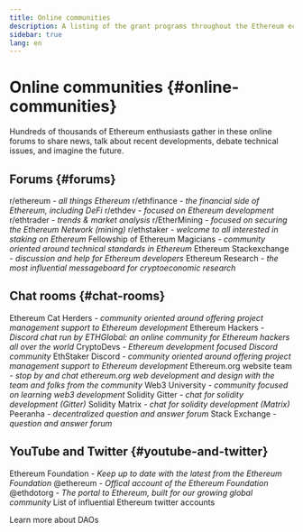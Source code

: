 ```yaml
---
title: Online communities
description: A listing of the grant programs throughout the Ethereum ecosystem.
sidebar: true
lang: en
---
```


# Online communities {#online-communities}

Hundreds of thousands of Ethereum enthusiasts gather in these online forums to share news, talk about recent developments, debate technical issues, and imagine the future.

## Forums {#forums}

<SocialListItem socialIcon="reddit"><Link to="https://www.reddit.com/r/ethereum">r/ethereum</Link> <i>- all things Ethereum</i></SocialListItem>
<SocialListItem socialIcon="reddit"><Link to="https://www.reddit.com/r/ethfinance/">r/ethfinance</Link> <i>- the financial side of Ethereum, including DeFi</i></SocialListItem>
<SocialListItem socialIcon="reddit"><Link to="https://www.reddit.com/r/ethdev/">r/ethdev</Link> <i>- focused on Ethereum development</i></SocialListItem>
<SocialListItem socialIcon="reddit"><Link to="https://www.reddit.com/r/ethtrader/">r/ethtrader</Link> <i>- trends & market analysis</i></SocialListItem>
<SocialListItem socialIcon="reddit"><Link to="https://www.reddit.com/r/EtherMining/">r/EtherMining</Link> <i>- focused on securing the Ethereum Network (mining)</i></SocialListItem>
<SocialListItem socialIcon="reddit"><Link to="https://www.reddit.com/r/ethstaker/">r/ethstaker</Link> <i>- welcome to all interested in staking on Ethereum</i></SocialListItem>
<SocialListItem socialIcon="webpage"><Link to="https://ethereum-magicians.org">Fellowship of Ethereum Magicians</Link> <i>- community oriented around technical standards in Ethereum</i></SocialListItem>
<SocialListItem socialIcon="stackExchange"><Link to="https://ethereum.stackexchange.com">Ethereum Stackexchange</Link> <i>- discussion and help for Ethereum developers</i></SocialListItem>
<SocialListItem socialIcon="webpage"><Link to="https://ethresear.ch">Ethereum Research</Link> <i>- the most influential messageboard for cryptoeconomic research</i></SocialListItem>

## Chat rooms {#chat-rooms}

<SocialListItem socialIcon="discord"><Link to="https://discord.com/invite/Nz6rtfJ8Cu">Ethereum Cat Herders</Link> <i>- community oriented around offering project management support to Ethereum development</i></SocialListItem>
<SocialListItem socialIcon="discord"><Link to="https://ethglobal.co/discord">Ethereum Hackers</Link> <i>- Discord chat run by ETHGlobal: an online community for Ethereum hackers all over the world</i></SocialListItem>
<SocialListItem socialIcon="discord"><Link to="https://discord.gg/5W5tVb3">CryptoDevs</Link> <i>- Ethereum development focused Discord community</i></SocialListItem>
<SocialListItem socialIcon="discord"><Link to="https://discord.io/ethstaker">EthStaker Discord</Link> <i>- community oriented around offering project management support to Ethereum development</i></SocialListItem>
<SocialListItem socialIcon="discord"><Link to="https://discord.gg/CetY6Y4">Ethereum.org website team</Link> <i>- stop by and chat ethereum.org web development and design with the team and folks from the community</i></SocialListItem>
<SocialListItem socialIcon="discord"><Link to="https://discord.gg/ZH5aXDgWEU">Web3 University</Link> <i>- community focused on learning web3 development </i></SocialListItem>
<SocialListItem socialIcon="webpage"><Link to="https://gitter.im/ethereum/solidity/">Solidity Gitter</Link> <i>- chat for solidity development (Gitter)</i></SocialListItem>
<SocialListItem socialIcon="webpage"><Link to="https://matrix.to/#/#ethereum_solidity:gitter.im">Solidity Matrix</Link> <i>- chat for solidity development (Matrix)</i></SocialListItem>
<SocialListItem socialIcon="webpage"><Link to="https://peeranha.io/">Peeranha</Link> <i>- decentralized question and answer forum</i></SocialListItem>
<SocialListItem socialIcon="webpage"><Link to="https://ethereum.stackexchange.com/">Stack Exchange</Link> <i>- question and answer forum</i></SocialListItem>

## YouTube and Twitter {#youtube-and-twitter}

<SocialListItem socialIcon="youtube"><Link to="https://www.youtube.com/c/EthereumFoundation">Ethereum Foundation</Link> <i>- Keep up to date with the latest from the Ethereum Foundation</i></SocialListItem>
<SocialListItem socialIcon="twitter"><Link to="https://twitter.com/ethereum">@ethereum</Link> <i>- Offical account of the Ethereum Foundation</i></SocialListItem>
<SocialListItem socialIcon="twitter"><Link to="https://twitter.com/ethdotorg">@ethdotorg</Link> <i>- The portal to Ethereum, built for our growing global community</i></SocialListItem>
<SocialListItem socialIcon="webpage"><Link to="https://hive.one/c/Ethereum?page=1">List of influential Ethereum twitter accounts</Link></SocialListItem>

<Divider />

<Callout emoji=":classical_building:" titleKey="page-community-daos-callout-title" descriptionKey="page-community-daos-callout-description">
  <div>
    <ButtonLink to="/community/get-involved/#decentralized-autonomous-organizations-daos">
      Learn more about DAOs
    </ButtonLink>
  </div>
</Callout>
